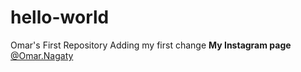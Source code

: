 # hello-world
Omar's First Repository
Adding my first change
**My Instagram page** 
[@Omar.Nagaty](https://www.instagram.com/omar.nagaty/)
